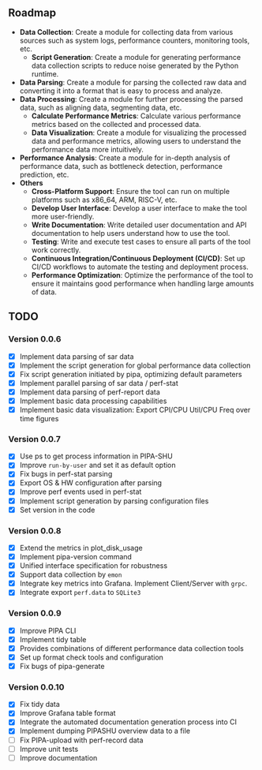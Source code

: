## Roadmap

* **Data Collection**: Create a module for collecting data from various sources such as system logs, performance counters, monitoring tools, etc.
  * **Script Generation**: Create a module for generating performance data collection scripts to reduce noise generated by the Python runtime.
* **Data Parsing**: Create a module for parsing the collected raw data and converting it into a format that is easy to process and analyze.
* **Data Processing**: Create a module for further processing the parsed data, such as aligning data, segmenting data, etc.
  * **Calculate Performance Metrics**: Calculate various performance metrics based on the collected and processed data.
  * **Data Visualization**: Create a module for visualizing the processed data and performance metrics, allowing users to understand the performance data more intuitively.
* **Performance Analysis**: Create a module for in-depth analysis of performance data, such as bottleneck detection, performance prediction, etc.
* **Others**
  * **Cross-Platform Support**: Ensure the tool can run on multiple platforms such as x86_64, ARM, RISC-V, etc.
  * **Develop User Interface**: Develop a user interface to make the tool more user-friendly.
  * **Write Documentation**: Write detailed user documentation and API documentation to help users understand how to use the tool.
  * **Testing**: Write and execute test cases to ensure all parts of the tool work correctly.
  * **Continuous Integration/Continuous Deployment (CI/CD)**: Set up CI/CD workflows to automate the testing and deployment process.
  * **Performance Optimization**: Optimize the performance of the tool to ensure it maintains good performance when handling large amounts of data.


## TODO

### Version 0.0.6

* [x] Implement data parsing of sar data
* [x] Implement the script generation for global performance data collection
* [x] Fix script generation initiated by pipa, optimizing default parameters
* [x] Implement parallel parsing of sar data / perf-stat
* [x] Implement data parsing of perf-report data
* [x] Implement basic data processing capabilities
* [x] Implement basic data visualization: Export CPI/CPU Util/CPU Freq over time figures

### Version 0.0.7

* [x] Use ps to get process information in PIPA-SHU
* [x] Improve `run-by-user` and set it as default option
* [x] Fix bugs in perf-stat parsing
* [x] Export OS & HW configuration after parsing
* [x] Improve perf events used in perf-stat
* [x] Implement script generation by parsing configuration files
* [x] Set version in the code

### Version 0.0.8

* [x] Extend the metrics in plot_disk_usage
* [x] Implement pipa-version command
* [x] Unified interface specification for robustness
* [x] Support data collection by `emon`
* [x] Integrate key metrics into Grafana. Implement Client/Server with `grpc`.
* [x] Integrate export `perf.data` to `SQLite3`

### Version 0.0.9

* [x] Improve PIPA CLI
* [x] Implement tidy table
* [x] Provides combinations of different performance data collection tools
* [x] Set up format check tools and configuration
* [x] Fix bugs of pipa-generate

### Version 0.0.10

* [x] Fix tidy data
* [x] Improve Grafana table format
* [x] Integrate the automated documentation generation process into CI
* [x] Implement dumping PIPASHU overview data to a file
* [ ] Fix PIPA-upload with perf-record data
* [ ] Improve unit tests
* [ ] Improve documentation